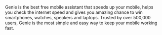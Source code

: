 Genie is the best free mobile assistant that speeds up your mobile, helps you check the internet speed and gives you amazing chance to win smartphones, watches, speakers and laptops. Trusted by over 500,000 users, Genie is the most simple and easy way to keep your mobile working fast.
